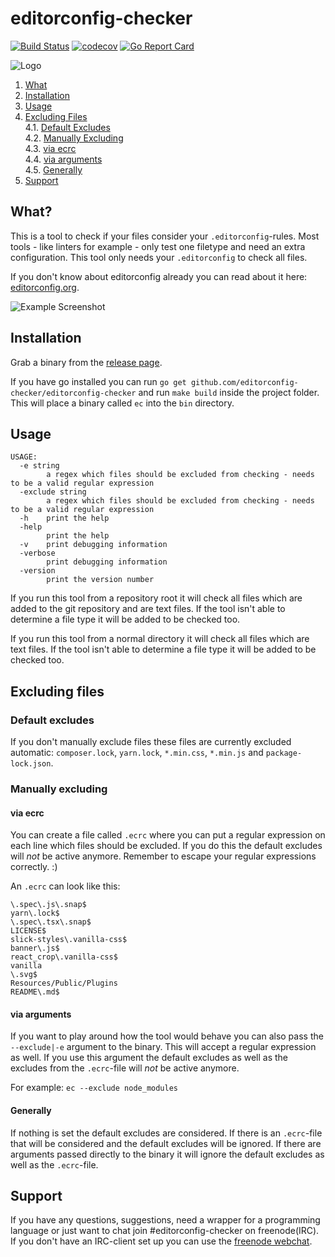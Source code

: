 # editorconfig-checker
[![Build Status](https://travis-ci.org/editorconfig-checker/editorconfig-checker.svg?branch=master)](https://travis-ci.org/editorconfig-checker/editorconfig-checker) 
[![codecov](https://codecov.io/gh/editorconfig-checker/editorconfig-checker/branch/master/graph/badge.svg)](https://codecov.io/gh/editorconfig-checker/editorconfig-checker)
[![Go Report Card](https://goreportcard.com/badge/github.com/editorconfig-checker/editorconfig-checker)](https://goreportcard.com/report/github.com/editorconfig-checker/editorconfig-checker)

![Logo](https://raw.githubusercontent.com/editorconfig-checker/editorconfig-checker/master/docs/logo.png "Logo")

1. [What](#what)  
2. [Installation](#installation)  
3. [Usage](#usage)  
4. [Excluding Files](#excluding-files)  
4.1. [Default Excludes](#default-excludes)  
4.2. [Manually Excluding](#manually-excluding)  
4.3. [via ecrc](#via-ecrc)  
4.4. [via arguments](#via-arguments)  
4.5. [Generally](#generally)  
5. [Support](#support)


## What?

This is a tool to check if your files consider your `.editorconfig`-rules. 
Most tools - like linters for example - only test one filetype and need an extra configuration. 
This tool only needs your `.editorconfig` to check all files.

If you don't know about editorconfig already you can read about it here: [editorconfig.org](https://editorconfig.org/).

![Example Screenshot](https://raw.githubusercontent.com/editorconfig-checker/editorconfig-checker/master/docs/screenshot.png "Example Screenshot")


## Installation

Grab a binary from the [release page](https://github.com/editorconfig-checker/editorconfig-checker/releases). 

If you have go installed you can run `go get github.com/editorconfig-checker/editorconfig-checker` and run `make build` inside the project folder. 
This will place a binary called `ec` into the `bin` directory.


## Usage

```
USAGE:
  -e string
        a regex which files should be excluded from checking - needs to be a valid regular expression
  -exclude string
        a regex which files should be excluded from checking - needs to be a valid regular expression
  -h    print the help
  -help
        print the help
  -v    print debugging information
  -verbose
        print debugging information
  -version
        print the version number
```

If you run this tool from a repository root it will check all files which are added to the git repository and are text files. If the tool isn't able to determine a file type it will be added to be checked too.

If you run this tool from a normal directory it will check all files which are text files. If the tool isn't able to determine a file type it will be added to be checked too.


## Excluding files

### Default excludes

If you don't manually exclude files these files are currently excluded automatic: `composer.lock`, `yarn.lock`, `*.min.css`, `*.min.js` and `package-lock.json`.

### Manually excluding

#### via ecrc

You can create a file called `.ecrc` where you can put a regular expression on each line which files should be excluded. If you do this the default excludes will *not* be active anymore.
Remember to escape your regular expressions correctly. :)

An `.ecrc` can look like this:

```
\.spec\.js\.snap$
yarn\.lock$
\.spec\.tsx\.snap$
LICENSE$
slick-styles\.vanilla-css$
banner\.js$
react_crop\.vanilla-css$
vanilla
\.svg$
Resources/Public/Plugins
README\.md$
```

#### via arguments

If you want to play around how the tool would behave you can also pass the `--exclude|-e` argument to the binary. This will accept a regular expression as well. If you use this argument the default excludes as well as the excludes from the `.ecrc`-file will *not* be active anymore.

For example: `ec --exclude node_modules`

#### Generally

If nothing is set the default excludes are considered.
If there is an `.ecrc`-file that will be considered and the default excludes will be ignored.
If there are arguments passed directly to the binary it will ignore the default excludes as well as the `.ecrc`-file.


## Support
If you have any questions, suggestions, need a wrapper for a programming language or just want to chat join #editorconfig-checker on 
freenode(IRC).
If you don't have an IRC-client set up you can use the 
[freenode webchat](https://webchat.freenode.net/?channels=editorconfig-checker).
